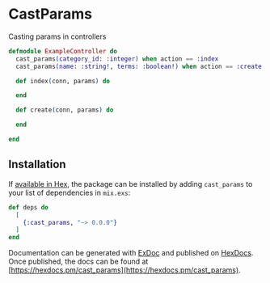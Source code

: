 # CastParams

Casting params in controllers

```elixir
defmodule ExampleController do
  cast_params(category_id: :integer) when action == :index
  cast_params(name: :string!, terms: :boolean!) when action == :create

  def index(conn, params) do

  end

  def create(conn, params) do

  end

end
```


## Installation

If [available in Hex](https://hex.pm/docs/publish), the package can be installed
by adding `cast_params` to your list of dependencies in `mix.exs`:

```elixir
def deps do
  [
    {:cast_params, "~> 0.0.0"}
  ]
end
```

Documentation can be generated with [ExDoc](https://github.com/elixir-lang/ex_doc)
and published on [HexDocs](https://hexdocs.pm). Once published, the docs can
be found at [https://hexdocs.pm/cast_params](https://hexdocs.pm/cast_params).

